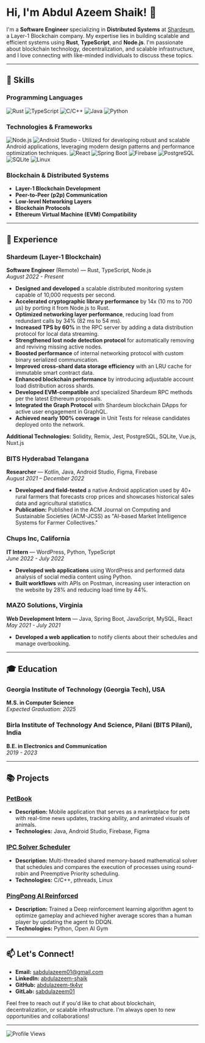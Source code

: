 # Hi, I'm Abdul Azeem Shaik! 👋

I'm a **Software Engineer** specializing in **Distributed Systems** at [Shardeum](https://shardeum.org/), a Layer-1 Blockchain company. My expertise lies in building scalable and efficient systems using **Rust**, **TypeScript**, and **Node.js**. I'm passionate about blockchain technology, decentralization, and scalable infrastructure, and I love connecting with like-minded individuals to discuss these topics.

---

## 🚀 Skills

### Programming Languages
![Rust](https://img.shields.io/badge/-Rust-000000?style=flat-square&logo=rust)
![TypeScript](https://img.shields.io/badge/-TypeScript-3178C6?style=flat-square&logo=typescript)
![C/C++](https://img.shields.io/badge/-C/C++-00599C?style=flat-square&logo=c)
![Java](https://img.shields.io/badge/-Java-007396?style=flat-square&logo=java)
![Python](https://img.shields.io/badge/-Python-3776AB?style=flat-square&logo=python)

### Technologies & Frameworks
![Node.js](https://img.shields.io/badge/-Node.js-339933?style=flat-square&logo=node.js)
![Android Studio](https://img.shields.io/badge/-Android%20Studio-3DDC84?style=flat-square&logo=android-studio) - Utilized for developing robust and scalable Android applications, leveraging modern design patterns and performance optimization techniques.
![React](https://img.shields.io/badge/-React-61DAFB?style=flat-square&logo=react)
![Spring Boot](https://img.shields.io/badge/-Spring%20Boot-6DB33F?style=flat-square&logo=spring-boot)
![Firebase](https://img.shields.io/badge/-Firebase-FFCA28?style=flat-square&logo=firebase)
![PostgreSQL](https://img.shields.io/badge/-PostgreSQL-336791?style=flat-square&logo=postgresql)
![SQLite](https://img.shields.io/badge/-SQLite-003B57?style=flat-square&logo=sqlite)
![Linux](https://img.shields.io/badge/-Linux-FCC624?style=flat-square&logo=linux)

### Blockchain & Distributed Systems
- **Layer-1 Blockchain Development**
- **Peer-to-Peer (p2p) Communication**
- **Low-level Networking Layers**
- **Blockchain Protocols**
- **Ethereum Virtual Machine (EVM) Compatibility**

---

## 💼 Experience

### Shardeum (Layer-1 Blockchain)
**Software Engineer** (Remote) — Rust, TypeScript, Node.js  
*August 2022 - Present*

- **Designed and developed** a scalable distributed monitoring system capable of 10,000 requests per second.
- **Accelerated cryptographic library performance** by 14x (10 ms to 700 µs) by porting it from Node.js to Rust.
- **Optimized networking layer performance**, reducing load from redundant calls by 34% (82 ms to 54 ms).
- **Increased TPS by 60%** in the RPC server by adding a data distribution protocol for local data streaming.
- **Strengthened lost node detection protocol** for automatically removing and reviving missing active nodes.
- **Boosted performance** of internal networking protocol with custom binary serialized communication.
- **Improved cross-shard data storage efficiency** with an LRU cache for immutable smart contract data.
- **Enhanced blockchain performance** by introducing adjustable account load distribution across shards.
- **Developed EVM-compatible** and specialized Shardeum RPC methods per the latest Ethereum proposals.
- **Integrated the Graph Protocol** with Shardeum blockchain DApps for active user engagement in GraphQL.
- **Achieved nearly 100% coverage** in Unit Tests for release candidates deployed onto the network.

**Additional Technologies:** Solidity, Remix, Jest, PostgreSQL, SQLite, Vue.js, Nuxt.js

### BITS Hyderabad Telangana
**Researcher** — Kotlin, Java, Android Studio, Figma, Firebase  
*August 2021 – December 2022*

- **Developed and field-tested** a native Android application used by 40+ rural farmers that forecasts crop prices and showcases historical sales data and agricultural statistics.
- **Publication:** Published in the ACM Journal on Computing and Sustainable Societies (ACM-JCSS) as "AI-based Market Intelligence Systems for Farmer Collectives."

### Chups Inc, California
**IT Intern** — WordPress, Python, TypeScript  
*June 2022 - July 2022*

- **Developed web applications** using WordPress and performed data analysis of social media content using Python.
- **Built workflows** with APIs on Postman, increasing user interaction on the website by 28% and reducing load time by 44%.

### MAZO Solutions, Virginia
**Web Development Intern** — Java, Spring Boot, JavaScript, MySQL, React  
*May 2021 - July 2021*

- **Developed a web application** to notify clients about their schedules and manage overbooking.

---

## 🎓 Education

### Georgia Institute of Technology (Georgia Tech), USA
**M.S. in Computer Science**  
*Expected Graduation: 2025*

### Birla Institute of Technology And Science, Pilani (BITS Pilani), India
**B.E. in Electronics and Communication**  
*2019 - 2023*

---

## 📚 Projects

### [PetBook](https://github.com/abdulazeem-tk4vr/PetBook)
- **Description:** Mobile application that serves as a marketplace for pets with real-time news updates, tracking ability, and animated visuals of animals.
- **Technologies:** Java, Android Studio, Firebase, Figma

### [IPC Solver Scheduler](https://github.com/abdulazeem-tk4vr/IPC_Solver_Scheduler)
- **Description:** Multi-threaded shared memory-based mathematical solver that schedules and compares the execution of processes using round-robin and Preemptive Priority scheduling.
- **Technologies:** C/C++, pthreads, Linux

### [PingPong AI Reinforced](https://github.com/abdulazeem-tk4vr/PingPong_Reinforced)
- **Description:** Trained a Deep reinforcement learning algorithm agent to optimize gameplay and achieved higher average scores than a human player by updating the agent to DDQN.
- **Technologies:** Python, Open AI Gym

---

## 📫 Let's Connect!

- **Email:** [sabdulazeem01@gmail.com](mailto:sabdulazeem01@gmail.com)
- **LinkedIn:** [abdulazeem-shaik](https://www.linkedin.com/in/abdulazeem-shaik/)
- **GitHub:** [abdulazeem-tk4vr](https://github.com/abdulazeem-tk4vr)
- **GitLab:** [sabdulazeem01](https://gitlab.com/sabdulazeem01)

Feel free to reach out if you'd like to chat about blockchain, decentralization, or scalable infrastructure. I'm always open to new opportunities and collaborations!

---

![Profile Views](https://komarev.com/ghpvc/?username=abdulazeem-tk4vr&color=brightgreen)

